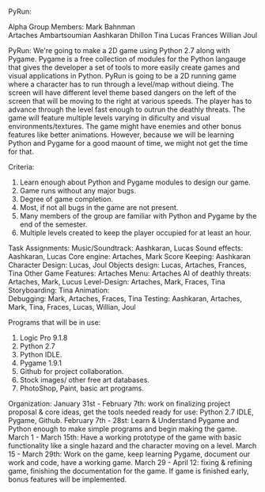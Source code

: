 PyRun:

Alpha Group Members:
Mark Bahnman  
Artaches Ambartsoumian
Aashkaran Dhillon
Tina
Lucas
Frances
Willian
Joul 

PyRun:
We're going to make a 2D game using Python 2.7 along with Pygame. Pygame is a free collection of modules for the Python
langauge that gives the developer a set of tools to more easily create games and visual applications in Python. PyRun is going
to be a 2D running game where a character has to run through a level/map without dieing. The screen will have different level theme
based dangers on the left of the screen that will be moving to the right at various speeds. The player has to advance through the level
fast enough to outrun the deathly threats. The game will feature multiple levels varying in dificulty and visual environments/textures.
The game might have enemies and other bonus features like better animations. However, because we will be learning Python and Pygame
for a good maount of time, we might not get the time for that.

Criteria:
1. Learn enough about Python and Pygame modules to design our game.
1. Game runs without any major bugs.
2. Degree of game completion.
4. Most, if not all bugs in the game are not present.
5. Many members of the group are familiar with Python and Pygame by the end of the semester.
6. Multiple levels created to keep the player occupied for at least an hour.


Task Assignments:
Music/Soundtrack: Aashkaran, Lucas 
Sound effects: Aashkaran, Lucas 
Core engine: Artaches, Mark 
Score Keeping: Aashkaran 
Character Design: Lucas, Joul 
Objects design: Lucas, Artaches, Frances, Tina 
Other Game Features: Artaches 
Menu: Artaches 
AI of deathly threats: Artaches, Mark, Lucus 
Level-Design: Artaches, Mark, Fraces, Tina 
Storyboarding: Tina 
Animation:  
Debugging: Mark, Artaches, Fraces, Tina 
Testing: Aashkaran, Artaches, Mark, Tina, Fraces, Lucas, Willian, Joul 

Programs that will be in use:
1. Logic Pro 9.1.8 
2. Python 2.7 
3. Python IDLE. 
4. Pygame 1.9.1 
5. Github for project collaboration. 
6. Stock images/ other free art databases. 
7. PhotoShop, Paint, basic art programs. 

Organization:
January 31st - February 7th: work on finalizing project proposal & core ideas, get the tools needed ready for use: Python 2.7 IDLE, Pygame, Github. 
February 7th - 28st: Learn & Understand Pygame and Python enough to make simple programs and begin making the game. 
March 1 - March 15th: Have a working prototype of the game with basic functionality like a single hazard and the character moving on a level. 
March 15 - March 29th: Work on the game, keep learning Pygame, document our work and code, have a working game. 
March 29 - April 12: fixing & refining game, finishing the documentation for the game. 
If game is finished early, bonus features will be implemented. 
